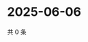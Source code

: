 # 2025-06-06

共 0 条

<!-- BEGIN ZHIHUQUESTIONS -->
<!-- 最后更新时间 Fri Jun 06 2025 20:21:32 GMT+0800 (China Standard Time) -->

<!-- END ZHIHUQUESTIONS -->
